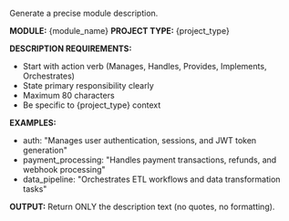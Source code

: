 Generate a precise module description.

**MODULE:** {module_name}
**PROJECT TYPE:** {project_type}

**DESCRIPTION REQUIREMENTS:**
- Start with action verb (Manages, Handles, Provides, Implements, Orchestrates)
- State primary responsibility clearly
- Maximum 80 characters
- Be specific to {project_type} context

**EXAMPLES:**
- auth: "Manages user authentication, sessions, and JWT token generation"
- payment_processing: "Handles payment transactions, refunds, and webhook processing"
- data_pipeline: "Orchestrates ETL workflows and data transformation tasks"

**OUTPUT:**
Return ONLY the description text (no quotes, no formatting).